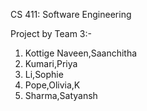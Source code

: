 CS 411: Software Engineering 

Project by Team 3:-
  1. Kottige Naveen,Saanchitha
  2. Kumari,Priya
  3. Li,Sophie
  4. Pope,Olivia,K
  5. Sharma,Satyansh
